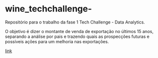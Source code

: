 # wine_techchallenge-
Repositório para o trabalho da fase 1 Tech Challenge - Data Analytics.

O objetivo é dizer o montante de venda de exportação no últimos 15 anos, separando a análise por pais e trazendo quais as prospecções futuras e possíveis ações para um melhoria nas exportações.

[link](https://winetechchallengegrupo16.streamlit.app/)
